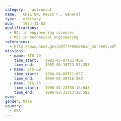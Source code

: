 ```yaml
---
category:	astronaut
name:	CHILTON, Kevin P., General
type:	military
dob:	1954-11-03
qualifications:
  - BSc in engineering sciences
  - MSc in mechanical engineering
references:
  - http://www.nasa.gov/pdf/740566main_current.pdf
missions:
  - name: STS-49
    time_start:   1992-05-07T23:40Z
    time_end:     1992-05-16T22:57:39Z
  - name: STS-59
    time_start:   1994-04-09T11:05Z
    time_end:     1994-04-20T16:56Z
  - name: STS-76
    time_start:   1996-03-22T08:13:04Z
    time_end:     1996-03-31T13:28:58Z
evas:
gender:	Male
country:
  - USA
---
```

